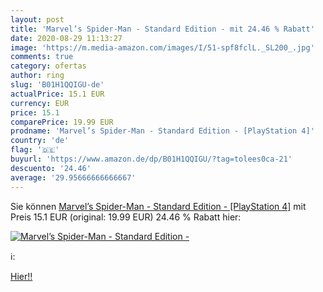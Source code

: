 ```yaml
---
layout: post
title: 'Marvel’s Spider-Man - Standard Edition - mit 24.46 % Rabatt'
date: 2020-08-29 11:13:27
image: 'https://m.media-amazon.com/images/I/51-spf8fclL._SL200_.jpg'
comments: true
category: ofertas
author: ring
slug: 'B01H1QQIGU-de'
actualPrice: 15.1 EUR
currency: EUR
price: 15.1
comparePrice: 19.99 EUR
prodname: 'Marvel’s Spider-Man - Standard Edition - [PlayStation 4]'
country: 'de'
flag: '🇩🇪'
buyurl: 'https://www.amazon.de/dp/B01H1QQIGU/?tag=tolees0ca-21'
descuento: '24.46'
average: '29.95666666666667'
---
```


Sie können [Marvel’s Spider-Man - Standard Edition - [PlayStation 4]](https://www.amazon.de/dp/B01H1QQIGU/?tag=tolees0ca-21) mit Preis 15.1 EUR (original: 19.99 EUR) 24.46 % Rabatt hier:

[![Marvel’s Spider-Man - Standard Edition -](https://m.media-amazon.com/images/I/51-spf8fclL._SL200_.jpg)](https://www.amazon.de/dp/B01H1QQIGU/?tag=tolees0ca-21)

ℹ️:


[Hier!!](https://www.amazon.de/dp/B01H1QQIGU/?tag=tolees0ca-21)
